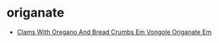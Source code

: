# origanate

 * [Clams With Oregano And Bread Crumbs Em Vongole Origanate Em](../../index/c/clams-with-oregano-and-bread-crumbs-em-vongole-origanate-em-107537.json)
